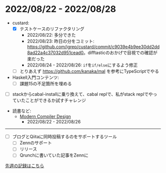 # 2022/08/22 - 2022/08/28

- custard:
    - [x] テストケースのリファクタリング
        - 2022/08/22: 多分できた
        - 2022/08/23: 昨日の分をコミット: <https://github.com/igrep/custard/commit/c9039e4b9ee30dd2dd8ad22a4c37032d951cead0>。difftasticのおかげで目視での確認が楽だった
        - 2022/08/24 - 2022/08/26: `if`を`if/else`にするよう修正
    - [ ] とりあえず <https://github.com/kanaka/mal> を参考にTypeScriptでやる
- Haskell入門コンテンツ:
    - [ ] 課題15の不足箇所を埋める
- [ ] stackからcabal-installに乗り換えて、cabal replで、私がstack replでやっていたことができるか試すチャレンジ
- 読書など:
    - [Modern Compiler Design](https://www.springer.com/jp/book/9781461446989)
        - 2022/08/22 - 2022/08/26

------

- [ ] ブログとQiitaに同時投稿するのをサポートするツール
    - [ ] Zennのサポート
    - [ ] リリース
    - [ ] Qrunchに書いていた記事をZennに

[先週の記録はこちら](https://github.com/igrep/daily-commits/blob/e77f5645ab0e5e7944be32fcb309c6f796e04c80/yesterday.md)
